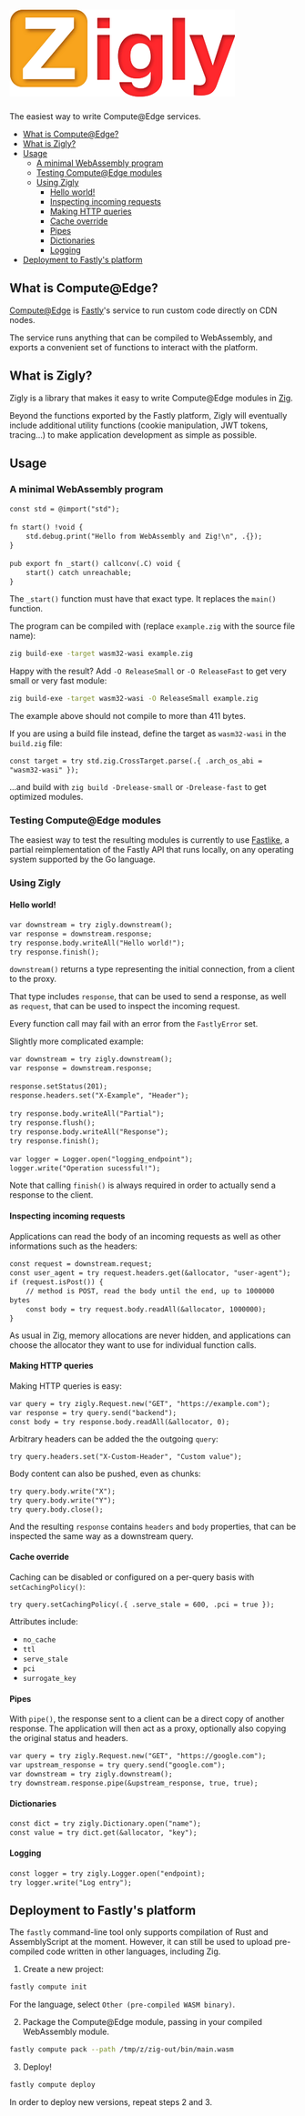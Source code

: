 ![Zigly](logo.png)
========

The easiest way to write Compute@Edge services.

  - [What is Compute@Edge?](#what-is-computeedge)
  - [What is Zigly?](#what-is-zigly)
  - [Usage](#usage)
    - [A minimal WebAssembly program](#a-minimal-webassembly-program)
    - [Testing Compute@Edge modules](#testing-computeedge-modules)
    - [Using Zigly](#using-zigly)
      - [Hello world!](#hello-world)
      - [Inspecting incoming requests](#inspecting-incoming-requests)
      - [Making HTTP queries](#making-http-queries)
      - [Cache override](#cache-override)
      - [Pipes](#pipes)
      - [Dictionaries](#dictionaries)
      - [Logging](#logging)
  - [Deployment to Fastly's platform](#deployment-to-fastlys-platform)

## What is Compute@Edge?

[Compute@Edge](https://www.fastly.com/products/edge-compute/serverless/) is [Fastly](https://fastly.com)'s service to run custom code directly on CDN nodes.

The service runs anything that can be compiled to WebAssembly, and exports a convenient set of functions to interact with the platform.

## What is Zigly?

Zigly is a library that makes it easy to write Compute@Edge modules in [Zig](https://ziglang.org).

Beyond the functions exported by the Fastly platform, Zigly will eventually include additional utility functions (cookie manipulation, JWT tokens, tracing...) to make application development as simple as possible.

## Usage

### A minimal WebAssembly program

```zig
const std = @import("std");

fn start() !void {
    std.debug.print("Hello from WebAssembly and Zig!\n", .{});
}

pub export fn _start() callconv(.C) void {
    start() catch unreachable;
}
```

The `_start()` function must have that exact type. It replaces the `main()` function.

The program can be compiled with (replace `example.zig` with the source file name):

```sh
zig build-exe -target wasm32-wasi example.zig
```

Happy with the result? Add `-O ReleaseSmall` or `-O ReleaseFast` to get very small or very fast module:

```sh
zig build-exe -target wasm32-wasi -O ReleaseSmall example.zig
```

The example above should not compile to more than 411 bytes.

If you are using a build file instead, define the target as `wasm32-wasi` in the `build.zig` file:

```zig
const target = try std.zig.CrossTarget.parse(.{ .arch_os_abi = "wasm32-wasi" });
```

...and build with `zig build -Drelease-small` or `-Drelease-fast` to get optimized modules.

### Testing Compute@Edge modules

The easiest way to test the resulting modules is currently to use [Fastlike](https://github.com/avidal/fastlike), a partial reimplementation of the Fastly API that runs locally, on any operating system supported by the Go language.

### Using Zigly

#### Hello world!

```zig
var downstream = try zigly.downstream();
var response = downstream.response;
try response.body.writeAll("Hello world!");
try response.finish();
```

`downstream()` returns a type representing the initial connection, from a client to the proxy.

That type includes `response`, that can be used to send a response, as well as `request`, that can be used to inspect the incoming request.

Every function call may fail with an error from the `FastlyError` set.

Slightly more complicated example:

```zig
var downstream = try zigly.downstream();
var response = downstream.response;

response.setStatus(201);
response.headers.set("X-Example", "Header");

try response.body.writeAll("Partial");
try response.flush();
try response.body.writeAll("Response");
try response.finish();

var logger = Logger.open("logging_endpoint");
logger.write("Operation sucessful!");
```

Note that calling `finish()` is always required in order to actually send a response to the client.

#### Inspecting incoming requests

Applications can read the body of an incoming requests as well as other informations such as the headers:

```zig
const request = downstream.request;
const user_agent = try request.headers.get(&allocator, "user-agent");
if (request.isPost()) {
    // method is POST, read the body until the end, up to 1000000 bytes
    const body = try request.body.readAll(&allocator, 1000000);
}
```

As usual in Zig, memory allocations are never hidden, and applications can choose the allocator they want to use for individual function calls.

#### Making HTTP queries

Making HTTP queries is easy:

```zig
var query = try zigly.Request.new("GET", "https://example.com");
var response = try query.send("backend");
const body = try response.body.readAll(&allocator, 0);
```

Arbitrary headers can be added the the outgoing `query`:

```zig
try query.headers.set("X-Custom-Header", "Custom value");
```

Body content can also be pushed, even as chunks:

```zig
try query.body.write("X");
try query.body.write("Y");
try query.body.close();
```

And the resulting `response` contains `headers` and `body` properties, that can be inspected the same way as a downstream query.

#### Cache override

Caching can be disabled or configured on a per-query basis with `setCachingPolicy()`:

```zig
try query.setCachingPolicy(.{ .serve_stale = 600, .pci = true });
```

Attributes include:

- `no_cache`
- `ttl`
- `serve_stale`
- `pci`
- `surrogate_key`

#### Pipes

With `pipe()`, the response sent to a client can be a direct copy of another response. The application will then act as a proxy, optionally also copying the original status and headers.

```zig
var query = try zigly.Request.new("GET", "https://google.com");
var upstream_response = try query.send("google.com");
var downstream = try zigly.downstream();
try downstream.response.pipe(&upstream_response, true, true);
```

#### Dictionaries

```zig
const dict = try zigly.Dictionary.open("name");
const value = try dict.get(&allocator, "key");
```

#### Logging

```zig
const logger = try zigly.Logger.open("endpoint);
try logger.write("Log entry");
```

## Deployment to Fastly's platform

The `fastly` command-line tool only supports compilation of Rust and AssemblyScript at the moment.
However, it can still be used to upload pre-compiled code written in other languages, including Zig.

1. Create a new project:

```sh
fastly compute init
```

For the language, select `Other (pre-compiled WASM binary)`.

2. Package the Compute@Edge module, passing in your compiled WebAssembly module.

```sh
fastly compute pack --path /tmp/z/zig-out/bin/main.wasm
```

3. Deploy!

```sh
fastly compute deploy
```

In order to deploy new versions, repeat steps 2 and 3.
